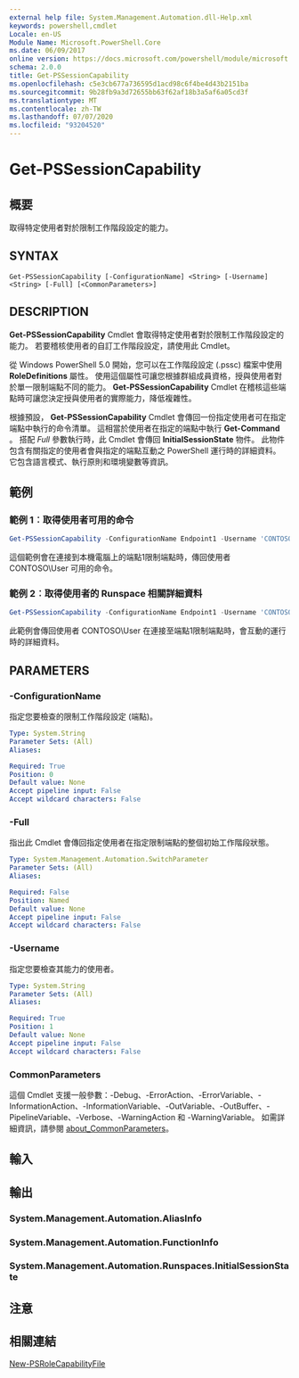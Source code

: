 ```yaml
---
external help file: System.Management.Automation.dll-Help.xml
keywords: powershell,cmdlet
Locale: en-US
Module Name: Microsoft.PowerShell.Core
ms.date: 06/09/2017
online version: https://docs.microsoft.com/powershell/module/microsoft.powershell.core/get-pssessioncapability?view=powershell-6&WT.mc_id=ps-gethelp
schema: 2.0.0
title: Get-PSSessionCapability
ms.openlocfilehash: c5e3cb677a736595d1acd98c6f4be4d43b2151ba
ms.sourcegitcommit: 9b28fb9a3d72655bb63f62af18b3a5af6a05cd3f
ms.translationtype: MT
ms.contentlocale: zh-TW
ms.lasthandoff: 07/07/2020
ms.locfileid: "93204520"
---
```

# Get-PSSessionCapability

## 概要
取得特定使用者對於限制工作階段設定的能力。

## SYNTAX

```
Get-PSSessionCapability [-ConfigurationName] <String> [-Username] <String> [-Full] [<CommonParameters>]
```

## DESCRIPTION

**Get-PSSessionCapability** Cmdlet 會取得特定使用者對於限制工作階段設定的能力。
若要稽核使用者的自訂工作階段設定，請使用此 Cmdlet。

從 Windows PowerShell 5.0 開始，您可以在工作階段設定 (.pssc) 檔案中使用 **RoleDefinitions** 屬性。
使用這個屬性可讓您根據群組成員資格，授與使用者對於單一限制端點不同的能力。
**Get-PSSessionCapability** Cmdlet 在稽核這些端點時可讓您決定授與使用者的實際能力，降低複雜性。

根據預設， **Get-PSSessionCapability** Cmdlet 會傳回一份指定使用者可在指定端點中執行的命令清單。
這相當於使用者在指定的端點中執行 **Get-Command** 。
搭配 *Full* 參數執行時，此 Cmdlet 會傳回 **InitialSessionState** 物件。
此物件包含有關指定的使用者會與指定的端點互動之 PowerShell 運行時的詳細資料。
它包含語言模式、執行原則和環境變數等資訊。

## 範例

### 範例 1︰取得使用者可用的命令

```powershell
Get-PSSessionCapability -ConfigurationName Endpoint1 -Username 'CONTOSO\User'
```

這個範例會在連接到本機電腦上的端點1限制端點時，傳回使用者 CONTOSO\User 可用的命令。

### 範例 2︰取得使用者的 Runspace 相關詳細資料

```powershell
Get-PSSessionCapability -ConfigurationName Endpoint1 -Username 'CONTOSO\User' -Full
```

此範例會傳回使用者 CONTOSO\User 在連接至端點1限制端點時，會互動的運行時的詳細資料。

## PARAMETERS

### -ConfigurationName

指定您要檢查的限制工作階段設定 (端點)。

```yaml
Type: System.String
Parameter Sets: (All)
Aliases:

Required: True
Position: 0
Default value: None
Accept pipeline input: False
Accept wildcard characters: False
```

### -Full

指出此 Cmdlet 會傳回指定使用者在指定限制端點的整個初始工作階段狀態。

```yaml
Type: System.Management.Automation.SwitchParameter
Parameter Sets: (All)
Aliases:

Required: False
Position: Named
Default value: None
Accept pipeline input: False
Accept wildcard characters: False
```

### -Username

指定您要檢查其能力的使用者。

```yaml
Type: System.String
Parameter Sets: (All)
Aliases:

Required: True
Position: 1
Default value: None
Accept pipeline input: False
Accept wildcard characters: False
```

### CommonParameters

這個 Cmdlet 支援一般參數：-Debug、-ErrorAction、-ErrorVariable、-InformationAction、-InformationVariable、-OutVariable、-OutBuffer、-PipelineVariable、-Verbose、-WarningAction 和 -WarningVariable。 如需詳細資訊，請參閱 [about_CommonParameters](https://go.microsoft.com/fwlink/?LinkID=113216)。

## 輸入

## 輸出

### System.Management.Automation.AliasInfo

### System.Management.Automation.FunctionInfo

### System.Management.Automation.Runspaces.InitialSessionState

## 注意

## 相關連結

[New-PSRoleCapabilityFile](New-PSRoleCapabilityFile.md)
